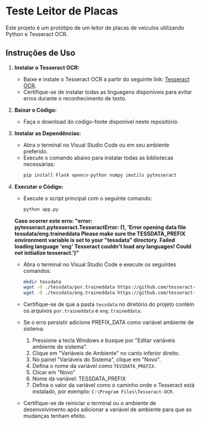 # Teste Leitor de Placas

Este projeto é um protótipo de um leitor de placas de veículos utilizando Python e Tesseract OCR.

## Instruções de Uso

1. **Instalar o Tesseract OCR:**
   - Baixe e instale o Tesseract OCR a partir do seguinte link: [Tesseract OCR](https://github.com/UB-Mannheim/tesseract/wiki).
   - Certifique-se de instalar todas as linguagens disponíveis para evitar erros durante o reconhecimento de texto.

2. **Baixar o Código:**
   - Faça o download do código-fonte disponível neste repositório.

3. **Instalar as Dependências:**
   - Abra o terminal no Visual Studio Code ou em seu ambiente preferido.
   - Execute o comando abaixo para instalar todas as bibliotecas necessárias:
     ```bash
     pip install Flask opencv-python numpy imutils pytesseract
     ```

4. **Executar o Código:**
   - Execute o script principal com o seguinte comando:
     ```bash
     python app.py
     ```
     

   **Caso ocorrer este erro: "error: pytesseract.pytesseract.TesseractError: (1, 'Error opening data file tessdata/eng.traineddata Please make sure the TESSDATA_PREFIX environment variable is set to your "tessdata" directory. Failed loading language \'eng\' Tesseract couldn\'t load any languages! Could not initialize tesseract.')"**
   - Abra o terminal no Visual Studio Code e execute os seguintes comandos:
     ```bash
     mkdir tessdata
     wget -O ./tessdata/por.traineddata https://github.com/tesseract-ocr/tessdata/blob/main/por.traineddata?raw=true
     wget -O ./tessdata/eng.traineddata https://github.com/tesseract-ocr/tessdata/blob/main/eng.traineddata?raw=true
     ```
   - Certifique-se de que a pasta `tessdata` no diretório do projeto contém os arquivos `por.traineddata` e `eng.traineddata`.
   - Se o erro persistir adicione PREFIX_DATA como variável ambiente de sistema:
     1. Pressione a tecla Windows e busque por "Editar variáveis ambiente de sistema".
     2. Clique em "Variáveis de Ambiente" no canto inferior direito.
     3. No painel "Variáveis do Sistema", clique em "Novo".
     4. Defina o nome da variável como `TESSDATA_PREFIX`.
     5. Clicar em "Novo"
     6. Nome da variável: TESSDATA_PREFIX
     7. Defina o valor da variável como o caminho onde o Tesseract está instalado, por exemplo: `C:\Program Files\Tesseract-OCR`.
    
   - Certifique-se de reiniciar o terminal ou o ambiente de desenvolvimento após adicionar a variável de ambiente para que as mudanças tenham efeito.

